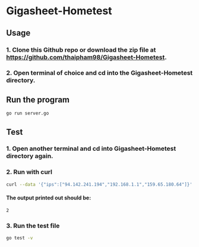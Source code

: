 # Gigasheet-Hometest

## Usage

### 1. Clone this Github repo or download the zip file at https://github.com/thaipham98/Gigasheet-Hometest.
### 2. Open terminal of choice and cd into the Gigasheet-Hometest directory.

## Run the program

```bash
go run server.go
```

## Test
### 1. Open another terminal and cd into Gigasheet-Hometest directory again.

### 2. Run with curl 
```bash
curl --data '{"ips":["94.142.241.194","192.168.1.1","159.65.180.64"]}' -H "Content-type: application/json" http://localhost:8080/count_ips_in_ipsum
```
#### The output printed out should be:
    
```bash
2
```

### 3. Run the test file
```bash
go test -v
```
